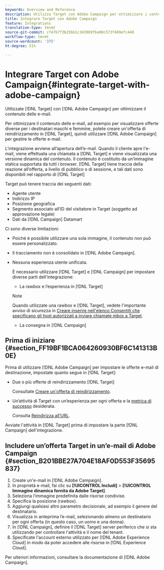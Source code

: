 ```yaml
---
keywords: Overview and Reference
description: Utilizza Target con Adobe Campaign per ottimizzare i contenuti delle e-mail.
title: Integrare Target con Adobe Campaign
feature: Integrations
translation-type: tm+mt
source-git-commit: cf47b7f3625bb1c3430b9fba00c573f489efc448
workflow-type: tm+mt
source-wordcount: '375'
ht-degree: 51%

---
```



# Integrare Target con Adobe Campaign{#integrate-target-with-adobe-campaign}

Utilizzate [!DNL Target] con [!DNL Adobe Campaign] per ottimizzare il contenuto delle e-mail.

Per ottimizzare il contenuto delle e-mail, ad esempio per visualizzare offerte diverse per i destinatari maschi e femmine, potete creare un&#39;offerta di reindirizzamento in [!DNL Target], quindi utilizzare [!DNL Adobe Campaign] per gestire le offerte e-mail.

L’integrazione avviene all’apertura dell’e-mail. Quando il cliente apre l&#39;e-mail, viene effettuata una chiamata a [!DNL Target] e viene visualizzata una versione dinamica del contenuto. Il contenuto è costituito da un’immagine statica supportata da tutti i browser. [!DNL Target] tiene traccia della reazione all’offerta, a livello di pubblico o di sessione, e tali dati sono disponibili nel rapporto di [!DNL Target]

Target può tenere traccia dei seguenti dati:

* Agente utente
* Indirizzo IP
* Posizione geografica
* Segmento associato all’ID del visitatore in Target (soggetto ad approvazione legale)
* Dati da [!DNL Campaign] Datamart

Ci sono diverse limitazioni:

* Poiché è possibile utilizzare una sola immagine, il contenuto non può essere personalizzato.
* Il tracciamento non è consolidato in [!DNL Adobe Campaign].
* Nessuna esperienza utente unificata.

   È necessario utilizzare [!DNL Target] e [!DNL Campaign] per impostare diverse parti dell&#39;integrazione:

   * La rawbox e l’esperienza in [!DNL Target]
   >[!NOTE]
   >
   >Quando utilizzate una rawbox e [!DNL Target], vedete l&#39;importante avviso di sicurezza in [Creare inserire nell&#39;elenco Consentiti  che specificano gli host autorizzati a inviare chiamate mbox a Target](/help/administrating-target/hosts.md#allowlist).

   * La consegna in [!DNL Campaign]



## Prima di iniziare {#section_FF19BF1BCA064260930BF6C141313B0E}

Prima di utilizzare [!DNL Adobe Campaign] per impostare le offerte e-mail di destinazione, impostate quanto segue in [!DNL Target]:

* Due o più offerte di reindirizzamento [!DNL Target]

   Consultate [Creare un&#39;offerta di reindirizzamento](/help/c-experiences/c-manage-content/offer-redirect.md).
* Un’attività di Target con un’esperienza per ogni offerta e la [metrica di successo](/help/c-activities/r-success-metrics/success-metrics.md) desiderata.

   Consulta [Reindirizza all’URL](/help/c-experiences/c-visual-experience-composer/redirect-offer.md).

Avviate l&#39;attività in [!DNL Target] prima di impostare la parte [!DNL Campaign] dell&#39;integrazione.

## Includere un’offerta Target in un’e-mail di Adobe Campaign  {#section_B201BBE27A704E18AF0D553F35695837}

1. Create un&#39;e-mail in [!DNL Adobe Campaign].
1. In proprietà e-mail, fai clic su **[!UICONTROL Includi]** > **[!UICONTROL Immagine dinamica fornita da Adobe Target]**.
1. Seleziona l’immagine predefinita dalle risorse condivise.
1. Specifica la posizione (rawbox).
1. Aggiungi qualsiasi altro parametro decisionale, ad esempio il genere del destinatario.
1. Visualizza in anteprima l’e-mail, selezionando almeno un destinatario per ogni offerta (in questo caso, un uomo e una donna).
1. In [!DNL Campaign], definire il [!DNL Target] server periferico che si sta utilizzando per controllare l&#39;attività e il nome del tenant.
1. Specificate l&#39;account esterno utilizzato per [!DNL Adobe Experience Cloud] in modo da poter accedere alle risorse in [!DNL Experience Cloud].

Per ulteriori informazioni, consultare la documentazione di [!DNL Adobe Campaign].
